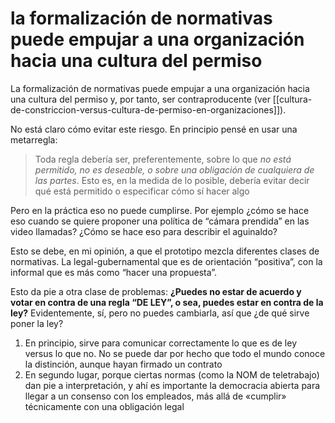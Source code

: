 # la formalización de normativas puede empujar a una organización hacia una cultura del permiso
La formalización de normativas puede empujar a una organización hacia una cultura del permiso y, por tanto, ser contraproducente (ver [[cultura-de-constriccion-versus-cultura-de-permiso-en-organizaciones]]).

No está claro cómo evitar este riesgo. En principio pensé en usar una metarregla:

> Toda regla debería ser, preferentemente, sobre lo que _no está permitido, no es deseable, o sobre una obligación de cualquiera de las partes_. Esto es, en la medida de lo posible, debería evitar decir qué está permitido o especificar cómo sí hacer algo

Pero en la práctica eso no puede cumplirse. Por ejemplo ¿cómo se hace eso cuando se quiere proponer una política de “cámara prendida” en las video llamadas? ¿Cómo se hace eso para describir el aguinaldo?

Esto se debe, en mi opinión, a que el prototipo mezcla diferentes clases de normativas. La legal-gubernamental que es de orientación “positiva”, con la informal que es más como “hacer una propuesta”.

Esto da pie a otra clase de problemas: **¿Puedes no estar de acuerdo y votar en contra de una regla “DE LEY”, o sea, puedes estar en contra de la ley?** Evidentemente, sí, pero no puedes cambiarla, así que ¿de qué sirve poner la ley?

1. En principio, sirve para comunicar correctamente lo que es de ley versus lo que no. No se puede dar por hecho que todo el mundo conoce la distinción, aunque hayan firmado un contrato
2. En segundo lugar, porque ciertas normas (como la NOM de teletrabajo) dan pie a interpretación, y ahí es importante la democracia abierta para llegar a un consenso con los empleados, más allá de «cumplir» técnicamente con una obligación legal
